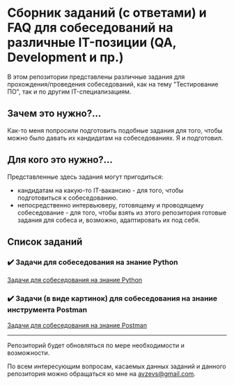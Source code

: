 # Сборник заданий (с ответами) и FAQ для собеседований на различные IT-позиции (QA, Development и пр.)

В этом репозитории представлены различные задания для прохождения/проведения собеседований, как на тему "Тестирование ПО", так и по другим IT-специализациям.

## Зачем это нужно?...

Как-то меня попросили подготовить подобные задания для того, чтобы можно было давать их кандидатам на собеседованиях. Я и подготовил.

## Для кого это нужно?...

Представленные здесь задания могут пригодиться:
- кандидатам на какую-то IT-вакансию - для того, чтобы подготовиться к собеседованию.
- непосредственно интервьюверу, готовящему и проводящему собеседование - для того, чтобы взять из этого репозитория готовые задания для собеса и, возможно, адаптировать их под себя.

## Список заданий

### ✔️ Задачи для собеседования на знание Python

[Задачи для собеседования на знание Python](Python_interview_tasks/README.md)

### ✔️ Задачи (в виде картинок) для собеседования на знание инструмента Postman

[Задачи для собеседования на знание Postman](Postman_interview_tasks/README.md)


-----

Репозиторий будет обновляться по мере необходимости и возможности.

По всем интересующим вопросам, касаемых данных заданий и данного репозитория можно обращаться ко мне на avzevs@gmail.com.
